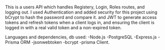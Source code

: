 This is a users API which handles Registery, Login, Roles routes, and logging out.
I used Authentication and added security for this project using bCrypt to hash the password and compare it. and JWT to generate access tokens and refresh tokens when a client logs in, and ensuring the client is logged in with a real valid token and a non-expired token.

Languages and dependencies, db used:
-Node.js
-PostgreSQL
-Express.js
-Prisma ORM
-jsonwebtoken
-bcrypt
-prisma Client.

